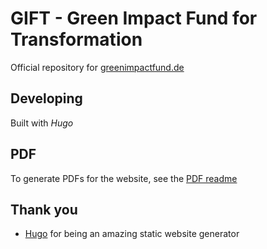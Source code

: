 # GIFT - Green Impact Fund for Transformation

Official repository for [greenimpactfund.de](https://www.greenimpactfund.de/)

## Developing

Built with _Hugo_

## PDF

To generate PDFs for the website, see the [PDF readme](/pdf/pdf.md)

## Thank you

- [Hugo](https://gohugo.io/) for being an amazing static website generator
